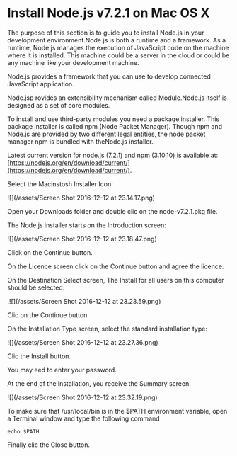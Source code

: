 # Install Node.js v7.2.1 on Mac OS X

The purpose of this section is to guide you to install Node.js in your development environment.Node.js is both a runtime and a framework. As a runtime, Node.js manages the execution of JavaScript code on the machine where it is installed. This machine could be a server in the cloud or could be any machine like your development machine.

Node.js provides a framework that you can use to develop connected JavaScript application.

Node.jsp rovides an extensibility mechanism called Module.Node.js itself is designed as a set of core modules.

To install and use third-party modules you need a package installer. This package installer is called npm \(Node Packet Manager\). Though npm and Node.js are provided by two different legal entities, the node packet manager npm is bundled with theNode.js installer.

Latest current version for node.js \(7.2.1\) and npm \(3.10.10\) is available at: [https://nodejs.org/en/download/current/](https://nodejs.org/en/download/current/).

Select the Macinstosh Installer Icon:

![](/assets/Screen Shot 2016-12-12 at 23.14.17.png)

Open your Downloads folder and double clic on the node-v7.2.1.pkg file.

The Node.js installer starts on the Introduction screen:

![](/assets/Screen Shot 2016-12-12 at 23.18.47.png)

Click on the Continue button.

On the Licence screen click on the Continue button and agree the licence.

On the Destination Select screen, The Install for all users on this computer should be selected:

.![](/assets/Screen Shot 2016-12-12 at 23.23.59.png)

Clic on the Continue button.

On the Installation Type screen, select the standard installation type:

![](/assets/Screen Shot 2016-12-12 at 23.27.36.png)

Clic the Install button.

You may eed to enter your password.

At the end of the installation, you receive the Summary screen:

![](/assets/Screen Shot 2016-12-12 at 23.32.19.png)

To make sure that /usr/local/bin is in the $PATH environment variable, open a Terminal window and type the following command

`echo $PATH`

Finally clic the Close button.

